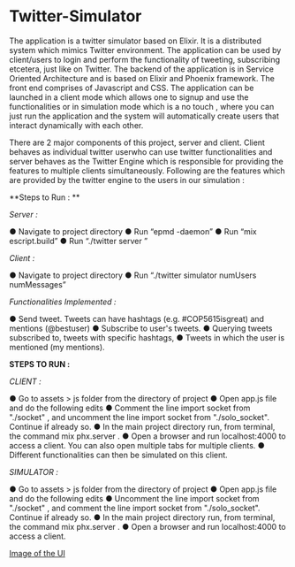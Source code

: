 # Twitter-Simulator

The application is a twitter simulator based on Elixir. It is a distributed system which mimics Twitter environment. The application can be used by client/users to login and perform the functionality of tweeting, subscribing etcetera, just like on Twitter. The backend of the application is in Service Oriented Architecture and is based on Elixir and Phoenix framework. The front end comprises of Javascript and CSS. The application can be launched in a client mode which allows one to signup and use the functionalities or in simulation mode which is a no touch , where you can just run the application and the system will automatically create users that interact dynamically with each other.

There are 2 major components of this project, server and client. Client behaves as individual twitter userwho can use twitter functionalities and server behaves as the Twitter Engine which is responsible for providing the features to multiple clients simultaneously. Following are the features which are provided by the twitter engine to the users in our simulation :

**Steps to Run : **

*Server :*

● Navigate to project directory
● Run “epmd -daemon”
● Run “mix escript.build”
● Run “./twitter server ”

*Client :*

● Navigate to project directory
● Run “./twitter simulator numUsers numMessages”

*Functionalities Implemented :*

● Send tweet. Tweets can have hashtags (e.g. #COP5615isgreat) and mentions
(@bestuser)
● Subscribe to user's tweets.
● Querying tweets subscribed to, tweets with specific hashtags,
● Tweets in which the user is mentioned (my mentions).

**STEPS TO RUN :**

*CLIENT :*

● Go to assets > js folder from the directory of project
● Open app.js file and do the following edits
● Comment the line import socket from "./socket" , and uncomment the line import
socket from "./solo_socket". Continue if already so.
● In the main project directory run, from terminal, the command mix phx.server .
● Open a browser and run localhost:4000 to access a client. You can also open
multiple tabs for multiple clients.
● Different functionalities can then be simulated on this client.

*SIMULATOR :*

● Go to assets > js folder from the directory of project
● Open app.js file and do the following edits
● Uncomment the line import socket from "./socket" , and comment the line import
socket from "./solo_socket". Continue if already so.
● In the main project directory run, from terminal, the command mix phx.server .
● Open a browser and run localhost:4000 to access a client.

[Image of the UI](!https://github.com/gauravUFL/Twitter-Clone/blob/main/Screen%20Shot%202020-10-21%20at%201.48.46%20AM.png)
